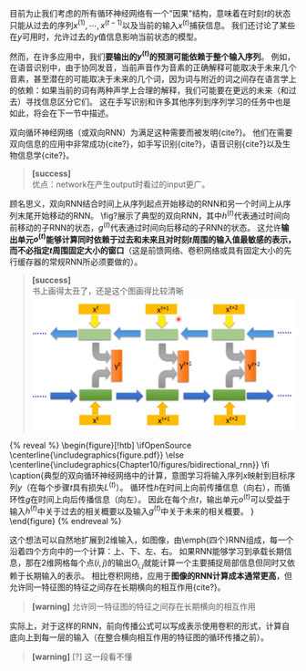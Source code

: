 目前为止我们考虑的所有循环神经网络有一个"因果"结构，意味着在时刻$t$的状态只能从过去的序列$x^{(1)},\cdots,x^{(t-1)}$以及当前的输入$x^{(t)}$捕获信息。
我们还讨论了某些在$y$可用时，允许过去的$y$值信息影响当前状态的模型。

然而，在许多应用中，我们**要输出的$y^{(t)}$的预测可能依赖于整个输入序列**。
例如，在语音识别中，由于协同发音，当前声音作为音素的正确解释可能取决于未来几个音素，甚至潜在的可能取决于未来的几个词，因为词与附近的词之间存在语言学上的依赖：如果当前的词有两种声学上合理的解释，我们可能要在更远的未来（和过去）寻找信息区分它们。
这在手写识别和许多其他序列到序列学习的任务中也是如此，将会在下一节中描述。

双向循环神经网络（或双向RNN）为满足这种需要而被发明{cite?}。
他们在需要双向信息的应用中非常成功{cite?}，如手写识别{cite?}，语音识别{cite?}以及生物信息学{cite?}。  
> **[success]**  
> 优点：network在产生output时看过的input更广。  

顾名思义，双向RNN结合时间上从序列起点开始移动的RNN和另一个时间上从序列末尾开始移动的RNN。
\fig?展示了典型的双向RNN，其中$h^{(t)}$代表通过时间向前移动的子RNN的状态，$g^{(t)}$代表通过时间向后移动的子RNN的状态。
这允许**输出单元$o^{(t)}$能够计算同时依赖于过去和未来且对时刻$t$周围的输入值最敏感的表示，而不必指定$t$周围固定大小的窗口**（这是前馈网络、卷积网络或具有固定大小的先行缓存器的常规RNN所必须要做的）。

> **[success]**  
> 书上画得太丑了，还是这个图画得比较清晰  
> ![](/assets/images/Chapter10/1.png)  


{% reveal %} 
\begin{figure}[!htb]
\ifOpenSource
\centerline{\includegraphics{figure.pdf}}
\else
\centerline{\includegraphics{Chapter10/figures/bidirectional_rnn}}
\fi
\caption{典型的双向循环神经网络中的计算，意图学习将输入序列$x$映射到目标序列$y$（在每个步骤$t$具有损失$L^{(t)}$）。
循环性$h$在时间上向前传播信息（向右），而循环性$g$在时间上向后传播信息（向左）。
因此在每个点$t$，输出单元$o^{(t)}$可以受益于输入$h^{(t)}$中关于过去的相关概要以及输入$g^{(t)}$中关于未来的相关概要。
}
\end{figure}
{% endreveal %} 

这个想法可以自然地扩展到2维输入，如图像，由\emph{四个}RNN组成，每一个沿着四个方向中的一个计算：上、下、左、右。
如果RNN能够学习到承载长期信息，那在2维网格每个点$(i, j)$的输出$O_{i,j}$就能计算一个主要捕捉局部信息但同时又依赖于长期输入的表示。
相比卷积网络，应用于**图像的RNN计算成本通常更高**，但允许同一特征图的特征之间存在长期横向的相互作用{cite?}。  
> **[warning]** 允许同一特征图的特征之间存在长期横向的相互作用  

实际上，对于这样的RNN，前向传播公式可以写成表示使用卷积的形式，计算自底向上到每一层的输入（在整合横向相互作用的特征图的循环传播之前）。  
> **[warning]** [?] 这一段看不懂   




